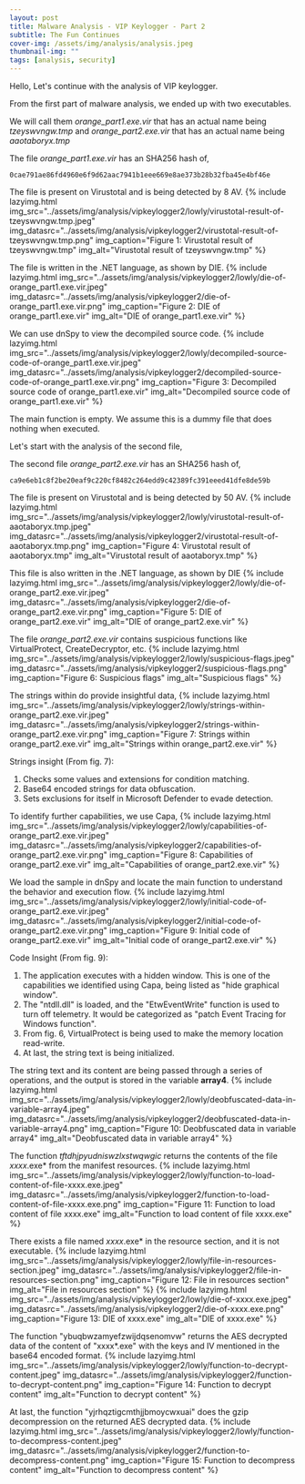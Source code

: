 ```yaml
---
layout: post
title: Malware Analysis - VIP Keylogger - Part 2
subtitle: The Fun Continues
cover-img: /assets/img/analysis/analysis.jpeg
thumbnail-img: ""
tags: [analysis, security]
---
```


Hello, Let's continue with the analysis of VIP keylogger.

From the first part of malware analysis, we ended up with two executables.

We will call them *orange_part1.exe.vir* that has an actual name being *tzeyswvngw.tmp* and *orange_part2.exe.vir* that has an actual name being *aaotaboryx.tmp*

The file *orange_part1.exe.vir* has an SHA256 hash of,
```
0cae791ae86fd4960e6f9d62aac7941b1eee669e8ae373b28b32fba45e4bf46e
```

The file is present on Virustotal and is being detected by 8 AV.
{% include lazyimg.html img_src="../assets/img/analysis/vipkeylogger2/lowly/virustotal-result-of-tzeyswvngw.tmp.jpeg" img_datasrc="../assets/img/analysis/vipkeylogger2/virustotal-result-of-tzeyswvngw.tmp.png" img_caption="Figure 1: Virustotal result of tzeyswvngw.tmp" img_alt="Virustotal result of tzeyswvngw.tmp" %}

The file is written in the .NET language, as shown by DIE.
{% include lazyimg.html img_src="../assets/img/analysis/vipkeylogger2/lowly/die-of-orange_part1.exe.vir.jpeg" img_datasrc="../assets/img/analysis/vipkeylogger2/die-of-orange_part1.exe.vir.png" img_caption="Figure 2: DIE of orange_part1.exe.vir" img_alt="DIE of orange_part1.exe.vir" %}

We can use dnSpy to view the decompiled source code.
{% include lazyimg.html img_src="../assets/img/analysis/vipkeylogger2/lowly/decompiled-source-code-of-orange_part1.exe.vir.jpeg" img_datasrc="../assets/img/analysis/vipkeylogger2/decompiled-source-code-of-orange_part1.exe.vir.png" img_caption="Figure 3: Decompiled source code of orange_part1.exe.vir" img_alt="Decompiled source code of orange_part1.exe.vir" %}

The main function is empty. We assume this is a dummy file that does nothing when executed.

Let's start with the analysis of the second file,

The second file *orange_part2.exe.vir* has an SHA256 hash of,
```
ca9e6eb1c8f2be20eaf9c220cf8482c264edd9c42389fc391eeed41dfe8de59b
```

The file is present on Virustotal and is being detected by 50 AV.
{% include lazyimg.html img_src="../assets/img/analysis/vipkeylogger2/lowly/virustotal-result-of-aaotaboryx.tmp.jpeg" img_datasrc="../assets/img/analysis/vipkeylogger2/virustotal-result-of-aaotaboryx.tmp.png" img_caption="Figure 4: Virustotal result of aaotaboryx.tmp" img_alt="Virustotal result of aaotaboryx.tmp" %}

This file is also written in the .NET language, as shown by DIE
{% include lazyimg.html img_src="../assets/img/analysis/vipkeylogger2/lowly/die-of-orange_part2.exe.vir.jpeg" img_datasrc="../assets/img/analysis/vipkeylogger2/die-of-orange_part2.exe.vir.png" img_caption="Figure 5: DIE of orange_part2.exe.vir" img_alt="DIE of orange_part2.exe.vir" %}

The file *orange_part2.exe.vir* contains suspicious functions like VirtualProtect, CreateDecryptor, etc.
{% include lazyimg.html img_src="../assets/img/analysis/vipkeylogger2/lowly/suspicious-flags.jpeg" img_datasrc="../assets/img/analysis/vipkeylogger2/suspicious-flags.png" img_caption="Figure 6: Suspicious flags" img_alt="Suspicious flags" %}

The strings within do provide insightful data,
{% include lazyimg.html img_src="../assets/img/analysis/vipkeylogger2/lowly/strings-within-orange_part2.exe.vir.jpeg" img_datasrc="../assets/img/analysis/vipkeylogger2/strings-within-orange_part2.exe.vir.png" img_caption="Figure 7: Strings within orange_part2.exe.vir" img_alt="Strings within orange_part2.exe.vir" %}

Strings insight (From fig. 7):
1. Checks some values and extensions for condition matching.
2. Base64 encoded strings for data obfuscation.
3. Sets exclusions for itself in Microsoft Defender to evade detection.

To identify further capabilities, we use Capa,
{% include lazyimg.html img_src="../assets/img/analysis/vipkeylogger2/lowly/capabilities-of-orange_part2.exe.vir.jpeg" img_datasrc="../assets/img/analysis/vipkeylogger2/capabilities-of-orange_part2.exe.vir.png" img_caption="Figure 8: Capabilities of orange_part2.exe.vir" img_alt="Capabilities of orange_part2.exe.vir" %}

We load the sample in dnSpy and locate the main function to understand the behavior and execution flow.
{% include lazyimg.html img_src="../assets/img/analysis/vipkeylogger2/lowly/initial-code-of-orange_part2.exe.vir.jpeg" img_datasrc="../assets/img/analysis/vipkeylogger2/initial-code-of-orange_part2.exe.vir.png" img_caption="Figure 9: Initial code of orange_part2.exe.vir" img_alt="Initial code of orange_part2.exe.vir" %}

Code Insight (From fig. 9):
1. The application executes with a hidden window. This is one of the capabilities we identified using Capa, being listed as "hide graphical window".
2. The "ntdll.dll" is loaded, and the "EtwEventWrite" function is used to turn off telemetry. It would be categorized as "patch Event Tracing for Windows function".
3. From fig. 6, VirtualProtect is being used to make the memory location read-write.
4. At last, the string text is being initialized.

The string text and its content are being passed through a series of operations, and the output is stored in the variable **array4**.
{% include lazyimg.html img_src="../assets/img/analysis/vipkeylogger2/lowly/deobfuscated-data-in-variable-array4.jpeg" img_datasrc="../assets/img/analysis/vipkeylogger2/deobfuscated-data-in-variable-array4.png" img_caption="Figure 10: Deobfuscated data in variable array4" img_alt="Deobfuscated data in variable array4" %}

The function *tftdhjpyudniswzlxstwqwgic* returns the contents of the file *xxxx*.exe* from the manifest resources.
{% include lazyimg.html img_src="../assets/img/analysis/vipkeylogger2/lowly/function-to-load-content-of-file-xxxx.exe.jpeg" img_datasrc="../assets/img/analysis/vipkeylogger2/function-to-load-content-of-file-xxxx.exe.png" img_caption="Figure 11: Function to load content of file xxxx.exe" img_alt="Function to load content of file xxxx.exe" %}

There exists a file named *xxxx*.exe* in the resource section, and it is not executable.
{% include lazyimg.html img_src="../assets/img/analysis/vipkeylogger2/lowly/file-in-resources-section.jpeg" img_datasrc="../assets/img/analysis/vipkeylogger2/file-in-resources-section.png" img_caption="Figure 12: File in resources section" img_alt="File in resources section" %}
{% include lazyimg.html img_src="../assets/img/analysis/vipkeylogger2/lowly/die-of-xxxx.exe.jpeg" img_datasrc="../assets/img/analysis/vipkeylogger2/die-of-xxxx.exe.png" img_caption="Figure 13: DIE of xxxx.exe" img_alt="DIE of xxxx.exe" %}

The function "ybuqbwzamyefzwijdqsenomvw" returns the AES decrypted data of the content of "xxxx*.exe" with the keys and IV mentioned in the base64 encoded format.
{% include lazyimg.html img_src="../assets/img/analysis/vipkeylogger2/lowly/function-to-decrypt-content.jpeg" img_datasrc="../assets/img/analysis/vipkeylogger2/function-to-decrypt-content.png" img_caption="Figure 14: Function to decrypt content" img_alt="Function to decrypt content" %}

At last, the function "yjrhqztigcmthjjbmoycwxuai" does the gzip decompression on the returned AES decrypted data.
{% include lazyimg.html img_src="../assets/img/analysis/vipkeylogger2/lowly/function-to-decompress-content.jpeg" img_datasrc="../assets/img/analysis/vipkeylogger2/function-to-decompress-content.png" img_caption="Figure 15: Function to decompress content" img_alt="Function to decompress content" %}
